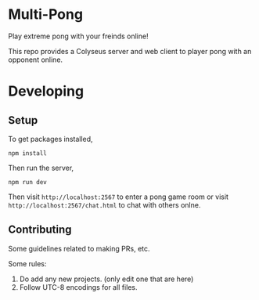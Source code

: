 # Multi-Pong

Play extreme pong with your freinds online!

This repo provides a Colyseus server and web client to player pong with
an opponent online.

# Developing

## Setup

To get packages installed,

```
npm install
```

Then run the server,

```
npm run dev
```

Then visit `http://localhost:2567` to enter a pong game room or visit `http://localhost:2567/chat.html` to chat
with others onlne.

## Contributing

Some guidelines related to making PRs, etc.

Some rules:

1. Do add any new projects. (only edit one that are here)
2. Follow UTC-8 encodings for all files.
